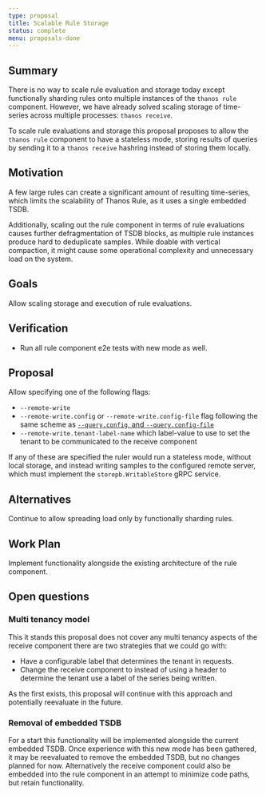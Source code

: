 ```yaml
---
type: proposal
title: Scalable Rule Storage
status: complete
menu: proposals-done
---
```


## Summary

There is no way to scale rule evaluation and storage today except functionally sharding rules onto multiple instances of the `thanos rule` component. However, we have already solved scaling storage of time-series across multiple processes: `thanos receive`.

To scale rule evaluations and storage this proposal proposes to allow the `thanos rule` component to have a stateless mode, storing results of queries by sending it to a `thanos receive` hashring instead of storing them locally.

## Motivation

A few large rules can create a significant amount of resulting time-series, which limits the scalability of Thanos Rule, as it uses a single embedded TSDB.

Additionally, scaling out the rule component in terms of rule evaluations causes further defragmentation of TSDB blocks, as multiple rule instances produce hard to deduplicate samples. While doable with vertical compaction, it might cause some operational complexity and unnecessary load on the system.

## Goals

Allow scaling storage and execution of rule evaluations.

## Verification

* Run all rule component e2e tests with new mode as well.

## Proposal

Allow specifying one of the following flags:

* `--remote-write`
* `--remote-write.config` or `--remote-write.config-file` flag following the same scheme as [`--query.config`, and `--query.config-file`](../components/rule.md#query-api)
* `--remote-write.tenant-label-name` which label-value to use to set the tenant to be communicated to the receive component

If any of these are specified the ruler would run a stateless mode, without local storage, and instead writing samples to the configured remote server, which must implement the `storepb.WritableStore` gRPC service.

## Alternatives

Continue to allow spreading load only by functionally sharding rules.

## Work Plan

Implement functionality alongside the existing architecture of the rule component.

## Open questions

### Multi tenancy model

This it stands this proposal does not cover any multi tenancy aspects of the receive component there are two strategies that we could go with:

* Have a configurable label that determines the tenant in requests.
* Change the receive component to instead of using a header to determine the tenant use a label of the series being written.

As the first exists, this proposal will continue with this approach and potentially reevaluate in the future.

### Removal of embedded TSDB

For a start this functionality will be implemented alongside the current embedded TSDB. Once experience with this new mode has been gathered, it may be reevaluated to remove the embedded TSDB, but no changes planned for now. Alternatively the receive component could also be embedded into the rule component in an attempt to minimize code paths, but retain functionality.
